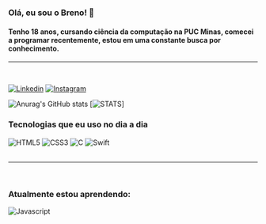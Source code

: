 ### Olá, eu sou o Breno! 👋 
#### Tenho 18 anos, cursando ciência da computação na PUC Minas, comecei a programar recentemente, estou em uma constante busca por conhecimento.
<hr> </br>

[![Linkedin](https://img.shields.io/badge/LinkedIn-0077B5?style=for-the-badge&logo=linkedin&logoColor=white)](https://www.linkedin.com/in/breno-pires-santos-98b192256/)
[![Instagram](https://img.shields.io/badge/Instagram-E4405F?style=for-the-badge&logo=instagram&logoColor=white)](https://www.instagram.com/brenop1509/)

![Anurag's GitHub stats](https://github-readme-stats.vercel.app/api?username=brenodft&show_icons=true&theme=radical)
[![STATS](https://github-readme-stats.vercel.app/api/top-langs/?username=brenodft&theme=blue-green)]

### Tecnologias que eu uso no dia a dia
<div style="display: inline_block">
<img align="center" alt=HTML5 src="https://img.shields.io/badge/html5-%23E34F26.svg?style=for-the-badge&logo=html5&logoColor=white" />
<img align="center" alt=CSS3 src="https://img.shields.io/badge/css3-%231572B6.svg?style=for-the-badge&logo=css3&logoColor=white" />
<img align="center" alt=C src="https://img.shields.io/badge/c-%2300599C.svg?style=for-the-badge&logo=c&logoColor=white" />
<img align="center" alt=Swift src="https://img.shields.io/badge/Swift-FA7343?style=for-the-badge&logo=swift&logoColor=white" />
</div>
</br><hr></br>

### Atualmente estou aprendendo:
<div style="display: inline_block">
<img align="center" alt=Javascript src="https://img.shields.io/badge/javascript-%23323330.svg?style=for-the-badge&logo=javascript&logoColor=%23F7DF1E" /
</div>
